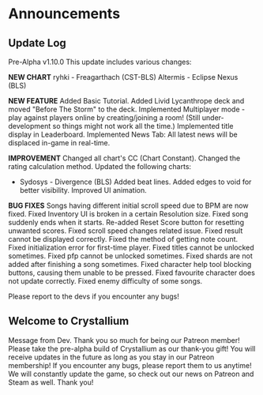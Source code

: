 # Announcements

## Update Log
Pre-Alpha v1.10.0
This update includes various changes:

<b>NEW CHART</b>
ryhki - Freagarthach (CST-BLS)
Altermis - Eclipse Nexus (BLS)

<b>NEW FEATURE</b>
Added Basic Tutorial.
Added Livid Lycanthrope deck and moved "Before The Storm" to the deck.
Implemented Multiplayer mode - play against players online by creating/joining a room! (Still under-development so things might not work all the time.)
Implemented title display in Leaderboard.
Implemented News Tab: All latest news will be displaced in-game in real-time.

<b>IMPROVEMENT</b>
Changed all chart's CC (Chart Constant).
Changed the rating calculation method.
Updated the following charts:
- Sydosys - Divergence (BLS)
Added beat lines.
Added edges to void for better visibility.
Improved UI animation.

<b>BUG FIXES</b>
Songs having different initial scroll speed due to BPM are now fixed.
Fixed Inventory UI is broken in a certain Resolution size.
Fixed song suddenly ends when it starts.
Re-added Reset Score button for resetting unwanted scores.
Fixed scroll speed changes related issue.
Fixed result cannot be displayed correctly.
Fixed the method of getting note count.
Fixed initialization error for first-time player.
Fixed titles cannot be unlocked sometimes.
Fixed pfp cannot be unlocked sometimes.
Fixed shards are not added after finishing a song sometimes.
Fixed character help tool blocking buttons, causing them unable to be pressed.
Fixed favourite character does not update correctly.
Fixed enemy difficulty of some songs.

Please report to the devs if you encounter any bugs!

## Welcome to Crystallium
Message from Dev.
Thank you so much for being our Patreon member! Please take the pre-alpha build of Crystallium as our thank-you gift! You will receive updates in the future as long as you stay in our Patreon membership!
If you encounter any bugs, please report them to us anytime! We will constantly update the game, so check out our news on Patreon and Steam as well. Thank you!

